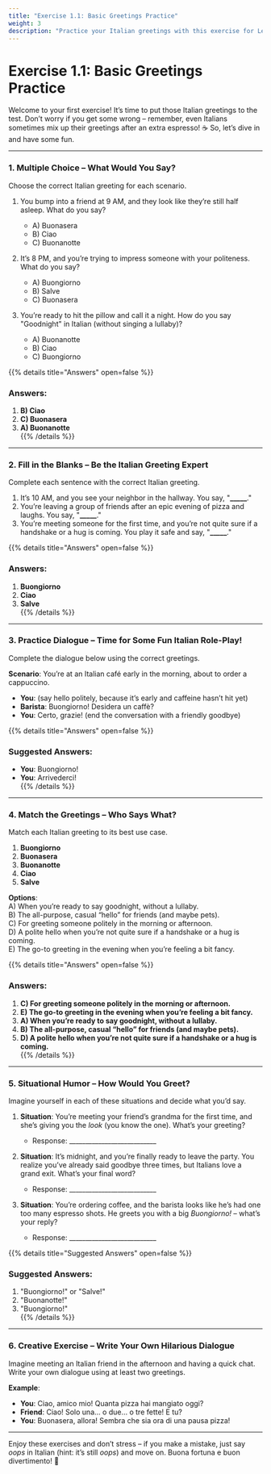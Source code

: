 ```yaml
---
title: "Exercise 1.1: Basic Greetings Practice"
weight: 3
description: "Practice your Italian greetings with this exercise for Lesson 1.1"
---
```


# Exercise 1.1: Basic Greetings Practice

Welcome to your first exercise! It’s time to put those Italian greetings to the test. Don’t worry if you get some wrong – remember, even Italians sometimes mix up their greetings after an extra espresso! ☕ So, let’s dive in and have some fun.

---

### 1. Multiple Choice – What Would You Say?

Choose the correct Italian greeting for each scenario.  

1. You bump into a friend at 9 AM, and they look like they’re still half asleep. What do you say?  
   - A) Buonasera  
   - B) Ciao  
   - C) Buonanotte  

2. It’s 8 PM, and you’re trying to impress someone with your politeness. What do you say?  
   - A) Buongiorno  
   - B) Salve  
   - C) Buonasera  

3. You’re ready to hit the pillow and call it a night. How do you say "Goodnight" in Italian (without singing a lullaby)?  
   - A) Buonanotte  
   - B) Ciao  
   - C) Buongiorno  

{{% details title="Answers" open=false %}}
### Answers:
1. **B) Ciao**  
2. **C) Buonasera**  
3. **A) Buonanotte**  
{{% /details %}}

---

### 2. Fill in the Blanks – Be the Italian Greeting Expert  

Complete each sentence with the correct Italian greeting.  

1. It’s 10 AM, and you see your neighbor in the hallway. You say, "**_____**."  
2. You’re leaving a group of friends after an epic evening of pizza and laughs. You say, "**_____**."  
3. You’re meeting someone for the first time, and you’re not quite sure if a handshake or a hug is coming. You play it safe and say, "**_____**."

{{% details title="Answers" open=false %}}
### Answers:
1. **Buongiorno**  
2. **Ciao**  
3. **Salve**  
{{% /details %}}

---

### 3. Practice Dialogue – Time for Some Fun Italian Role-Play!  

Complete the dialogue below using the correct greetings.  

**Scenario**: You’re at an Italian café early in the morning, about to order a cappuccino.

- **You**: (say hello politely, because it’s early and caffeine hasn’t hit yet)  
- **Barista**: Buongiorno! Desidera un caffè?  
- **You**: Certo, grazie! (end the conversation with a friendly goodbye)

{{% details title="Answers" open=false %}}
### Suggested Answers:
- **You**: Buongiorno!  
- **You**: Arrivederci!  
{{% /details %}}

---

### 4. Match the Greetings – Who Says What?  

Match each Italian greeting to its best use case.  

1. **Buongiorno**  
2. **Buonasera**  
3. **Buonanotte**  
4. **Ciao**  
5. **Salve**  

**Options**:  
A) When you’re ready to say goodnight, without a lullaby.  
B) The all-purpose, casual “hello” for friends (and maybe pets).  
C) For greeting someone politely in the morning or afternoon.  
D) A polite hello when you’re not quite sure if a handshake or a hug is coming.  
E) The go-to greeting in the evening when you’re feeling a bit fancy.

{{% details title="Answers" open=false %}}
### Answers:
1. **C) For greeting someone politely in the morning or afternoon.**  
2. **E) The go-to greeting in the evening when you’re feeling a bit fancy.**  
3. **A) When you’re ready to say goodnight, without a lullaby.**  
4. **B) The all-purpose, casual “hello” for friends (and maybe pets).**  
5. **D) A polite hello when you’re not quite sure if a handshake or a hug is coming.**  
{{% /details %}}

---

### 5. Situational Humor – How Would You Greet?  

Imagine yourself in each of these situations and decide what you’d say.

1. **Situation**: You’re meeting your friend’s grandma for the first time, and she’s giving you the *look* (you know the one). What’s your greeting?  
   - Response: ___________________________  

2. **Situation**: It’s midnight, and you’re finally ready to leave the party. You realize you’ve already said goodbye three times, but Italians love a grand exit. What’s your final word?  
   - Response: ___________________________  

3. **Situation**: You’re ordering coffee, and the barista looks like he’s had one too many espresso shots. He greets you with a big *Buongiorno!* – what’s your reply?  
   - Response: ___________________________  

{{% details title="Suggested Answers" open=false %}}
### Suggested Answers:
1. "Buongiorno!" or "Salve!"  
2. "Buonanotte!"  
3. "Buongiorno!"  
{{% /details %}}

---

### 6. Creative Exercise – Write Your Own Hilarious Dialogue  

Imagine meeting an Italian friend in the afternoon and having a quick chat. Write your own dialogue using at least two greetings.

**Example**:  
- **You**: Ciao, amico mio! Quanta pizza hai mangiato oggi?  
- **Friend**: Ciao! Solo una… o due… o tre fette! E tu?  
- **You**: Buonasera, allora! Sembra che sia ora di una pausa pizza!

---

Enjoy these exercises and don’t stress – if you make a mistake, just say *oops* in Italian (hint: it’s still *oops*) and move on. Buona fortuna e buon divertimento! 🎉
